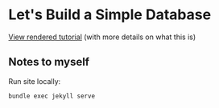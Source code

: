 # Let's Build a Simple Database

[View rendered tutorial](https://andreax22.github.io/creazione_db_engine/) (with more details on what this is)

## Notes to myself

Run site locally:
```
bundle exec jekyll serve
```
